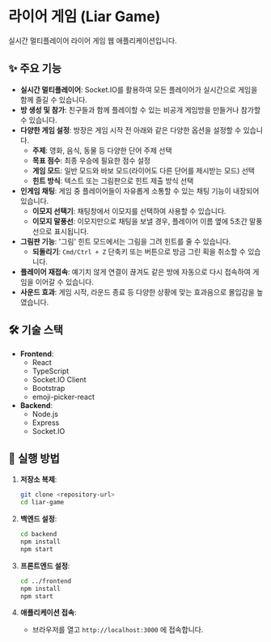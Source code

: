 # 라이어 게임 (Liar Game)

실시간 멀티플레이어 라이어 게임 웹 애플리케이션입니다.

## ✨ 주요 기능

- **실시간 멀티플레이어**: Socket.IO를 활용하여 모든 플레이어가 실시간으로 게임을 함께 즐길 수 있습니다.
- **방 생성 및 참가**: 친구들과 함께 플레이할 수 있는 비공개 게임방을 만들거나 참가할 수 있습니다.
- **다양한 게임 설정**: 방장은 게임 시작 전 아래와 같은 다양한 옵션을 설정할 수 있습니다.
  - **주제**: 영화, 음식, 동물 등 다양한 단어 주제 선택
  - **목표 점수**: 최종 우승에 필요한 점수 설정
  - **게임 모드**: 일반 모드와 바보 모드(라이어도 다른 단어를 제시받는 모드) 선택
  - **힌트 방식**: 텍스트 또는 그림판으로 힌트 제출 방식 선택
- **인게임 채팅**: 게임 중 플레이어들이 자유롭게 소통할 수 있는 채팅 기능이 내장되어 있습니다.
  - **이모지 선택기**: 채팅창에서 이모지를 선택하여 사용할 수 있습니다.
  - **이모지 말풍선**: 이모지만으로 채팅을 보낼 경우, 플레이어 이름 옆에 5초간 말풍선으로 표시됩니다.
- **그림판 기능**: '그림' 힌트 모드에서는 그림을 그려 힌트를 줄 수 있습니다.
  - **되돌리기**: `Cmd/Ctrl + Z` 단축키 또는 버튼으로 방금 그린 획을 취소할 수 있습니다.
- **플레이어 재접속**: 예기치 않게 연결이 끊겨도 같은 방에 자동으로 다시 접속하여 게임을 이어갈 수 있습니다.
- **사운드 효과**: 게임 시작, 라운드 종료 등 다양한 상황에 맞는 효과음으로 몰입감을 높였습니다.

## 🛠️ 기술 스택

- **Frontend**: 
  - React
  - TypeScript
  - Socket.IO Client
  - Bootstrap
  - emoji-picker-react
- **Backend**:
  - Node.js
  - Express
  - Socket.IO

## 🚀 실행 방법

1.  **저장소 복제**:
    ```bash
    git clone <repository-url>
    cd liar-game
    ```

2.  **백엔드 설정**:
    ```bash
    cd backend
    npm install
    npm start
    ```

3.  **프론트엔드 설정**:
    ```bash
    cd ../frontend
    npm install
    npm start
    ```

4.  **애플리케이션 접속**:
    - 브라우저를 열고 `http://localhost:3000` 에 접속합니다.
